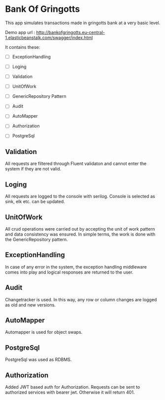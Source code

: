 # Bank Of Gringotts

This app simulates transactions made in gringotts bank at a very basic level.

Demo app url : http://bankofgringotts.eu-central-1.elasticbeanstalk.com/swagger/index.html

It contains these:

- [ ] ExceptionHandling
- [ ] Loging
- [ ] Validation
- [ ] UnitOfWork
- [ ] GenericRepository Pattern
- [ ] Audit
- [ ] AutoMapper
- [ ] Authorization
- [ ] PostgreSql


## Validation
 All requests are filtered through Fluent validaton and cannot enter the system if they are not valid.
## Loging
All requests are logged to the console with serilog. Console is selected as sink, elk etc. can be updated.

## UnitOfWork
All crud operations were carried out by accepting the unit of work pattern and data consistency was ensured.
In simple terms, the work is done with the GenericRepository pattern.

## ExceptionHandling
In case of any error in the system, the exception handling middleware comes into play and logical responses are returned to the user.

## Audit
Changetracker is used. In this way, any row or column changes are logged as old and new versions.

## AutoMapper
Automapper is used for object swaps.

## PostgreSql
PostgreSql was used as RDBMS.

## Authorization
Added JWT based auth for Authorization. Requests can be sent to authorized services with bearer jwt. Otherwise it will return 401.
